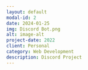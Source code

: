 ```yaml
---
layout: default
modal-id: 2
date: 2024-01-25
img: Discord Bot.png
alt: image-alt
project-date: 2022
client: Personal
category: Web Development
description: Discord Project
---
```

